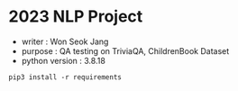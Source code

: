 # 2023 NLP Project
- writer : Won Seok Jang
- purpose : QA testing on TriviaQA, ChildrenBook Dataset
- python version : 3.8.18

```
pip3 install -r requirements
```